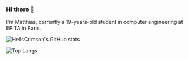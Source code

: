 ### Hi there 👋

I'm Matthias, currently a 19-years-old student in computer engineering at EPITA in Paris.

![HellsCrimson's GitHub stats](https://github-readme-stats.vercel.app/api?username=HellsCrimson&count_private=true&show_icons=true&theme=dark)

![Top Langs](https://github-readme-stats.vercel.app/api/top-langs/?username=HellsCrimson&theme=dark&layout=compact&hide=Mathematica,ShaderLab)

<!--
![HellsCrimson's wakatime stats](https://github-readme-stats.vercel.app/api/wakatime?username=HellsCrimson)
-->
